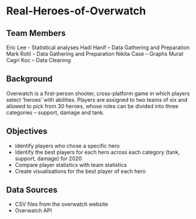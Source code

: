 # Real-Heroes-of-Overwatch

## Team Members
Eric Lee - Statistical analyses 
Hadi Hanif – Data Gathering and Preparation
Mark Rotil – Data Gathering and Preparation
Nikita Case – Graphs 
Murat Cagri Koc – Data Cleaning

## Background 
Overwatch is a first-person shooter, cross-platform game in which players select ‘heroes’ with abilities. Players are assigned to two teams of six and allowed to pick from 30 heroes, whose roles can be divided into three categories – support, damage and tank. 

## Objectives
-	Identify players who chose a specific hero
-	Identify the best players for each hero across each category (tank, support, damage) for 2020
-	Compare player statistics with team statistics
-	Create visualisations for the best player of each hero

## Data Sources
-	CSV files from the overwatch website 
-	Overwatch API 
